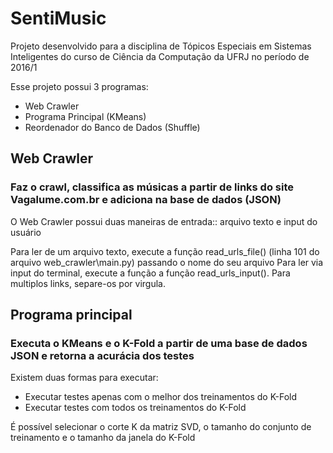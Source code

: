 # SentiMusic

Projeto desenvolvido para a disciplina de Tópicos Especiais em Sistemas Inteligentes do curso de Ciência da Computação da UFRJ no período de 2016/1

Esse projeto possui 3 programas:
- Web Crawler
- Programa Principal (KMeans)
- Reordenador do Banco de Dados (Shuffle)


## Web Crawler
### Faz o crawl, classifica as músicas a partir de links do site Vagalume.com.br e adiciona na base de dados (JSON)

O Web Crawler possui duas maneiras de entrada:: arquivo texto e input do usuário

Para ler de um arquivo texto, execute a função read_urls_file() (linha 101 do arquivo web_crawler\main.py) passando o nome do seu arquivo
Para ler via input do terminal, execute a função a função read_urls_input(). Para multiplos links, separe-os por virgula.

## Programa principal
### Executa o KMeans e o K-Fold a partir de uma base de dados JSON e retorna a acurácia dos testes

Existem duas formas para executar:
- Executar testes apenas com o melhor dos treinamentos do K-Fold
- Executar testes com todos os treinamentos do K-Fold

É possível selecionar o corte K da matriz SVD, o tamanho do conjunto de treinamento e o tamanho da janela do K-Fold


